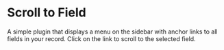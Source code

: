 # Scroll to Field

A simple plugin that displays a menu on the sidebar with anchor links
to all fields in your record. Click on the link to scroll to the selected field.
